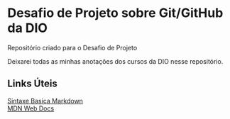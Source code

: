 # Desafio de Projeto sobre Git/GitHub da DIO
Repositório criado para o Desafio de Projeto

Deixarei todas as minhas anotações dos cursos da DIO nesse repositório.

## Links Úteis
[Sintaxe Basica Markdown](https://markdownguide.org/basic-syntax/)
<br>
[MDN Web Docs](https://developer.mozilla.org/pt-BR/)
